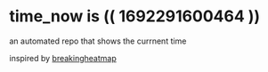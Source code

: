 # time_now is (( 1692291600464 ))

an automated repo that shows the currnent time

inspired by [breakingheatmap](https://github.com/breakingheatmap/breakingheatmap)